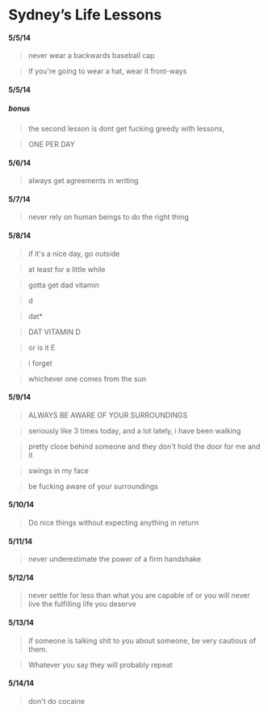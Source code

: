 # Sydney’s Life Lessons #

#### 5/5/14 ####
> never wear a backwards baseball cap

> if you're going to wear a hat, wear it front-ways

#### 5/5/14 ####
##### bonus #####
> the second lesson is dont get fucking greedy with lessons,

> ONE PER DAY

#### 5/6/14 ####
> always get agreements in writing

#### 5/7/14 ####
> never rely on human beings to do the right thing

#### 5/8/14 ####
> if it's a nice day, go outside

> at least for a little while

> gotta get dad vitamin

> d

> dat*

> DAT VITAMIN D

> or is it E

> i forget

> whichever one comes from the sun

#### 5/9/14 ####
> ALWAYS BE AWARE OF YOUR SURROUNDINGS

> seriously like 3 times today, and a lot lately, i have been walking

> pretty close behind someone and they don't hold the door for me and it

> swings in my face

> be fucking aware of your surroundings

#### 5/10/14 ####
> Do nice things without expecting anything in return

#### 5/11/14 ####
> never underestimate the power of a firm handshake

#### 5/12/14 ####
> never settle for less than what you are capable of or you will never live the fulfilling life you deserve

#### 5/13/14 ####
> if someone is talking shit to you about someone, be very cautious of them.

> Whatever you say they will probably repeat

#### 5/14/14 ####
> don't do cocaine

